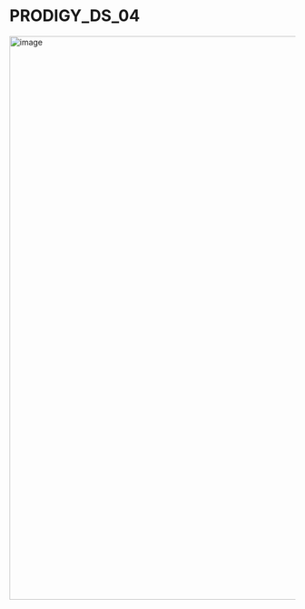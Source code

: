 # PRODIGY_DS_04
<img width="1782" height="992" alt="image" src="https://github.com/user-attachments/assets/68ec3b42-0616-459b-ac02-8b776c314b93" />

